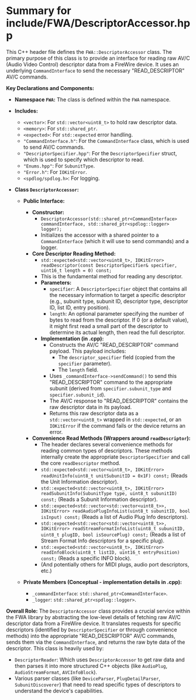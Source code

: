 # Summary for include/FWA/DescriptorAccessor.hpp

This C++ header file defines the `FWA::DescriptorAccessor` class. The primary purpose of this class is to provide an interface for reading raw AV/C (Audio Video Control) descriptor data from a FireWire device. It uses an underlying `CommandInterface` to send the necessary "READ_DESCRIPTOR" AV/C commands.

**Key Declarations and Components:**

-   **Namespace `FWA`:** The class is defined within the `FWA` namespace.

-   **Includes:**
    -   `<vector>`: For `std::vector<uint8_t>` to hold raw descriptor data.
    -   `<memory>`: For `std::shared_ptr`.
    -   `<expected>`: For `std::expected` error handling.
    -   `"CommandInterface.h"`: For the `CommandInterface` class, which is used to send AV/C commands.
    -   `"DescriptorSpecifier.hpp"`: For the `DescriptorSpecifier` struct, which is used to specify which descriptor to read.
    -   `"Enums.hpp"`: For `SubunitType`.
    -   `"Error.h"`: For `IOKitError`.
    -   `<spdlog/spdlog.h>`: For logging.

-   **Class `DescriptorAccessor`:**
    -   **Public Interface:**
        -   **Constructor:**
            -   `DescriptorAccessor(std::shared_ptr<CommandInterface> commandInterface, std::shared_ptr<spdlog::logger> logger);`
            -   Initializes the accessor with a shared pointer to a `CommandInterface` (which it will use to send commands) and a logger.
        -   **Core Descriptor Reading Method:**
            -   `std::expected<std::vector<uint8_t>, IOKitError> readDescriptor(const DescriptorSpecifier& specifier, uint16_t length = 0) const;`
            -   This is the fundamental method for reading any descriptor.
            -   **Parameters:**
                -   `specifier`: A `DescriptorSpecifier` object that contains all the necessary information to target a specific descriptor (e.g., subunit type, subunit ID, descriptor type, descriptor ID, list ID, entry position).
                -   `length`: An optional parameter specifying the number of bytes to read from the descriptor. If 0 (or a default value), it might first read a small part of the descriptor to determine its actual length, then read the full descriptor.
            -   **Implementation (in .cpp):**
                -   Constructs the AV/C "READ_DESCRIPTOR" command payload. This payload includes:
                    -   The `descriptor_specifier` field (copied from the `specifier` parameter).
                    -   The `length` field.
                -   Uses `_commandInterface->sendCommand()` to send this "READ_DESCRIPTOR" command to the appropriate subunit (derived from `specifier.subunit_type` and `specifier.subunit_id`).
                -   The AV/C response to "READ_DESCRIPTOR" contains the raw descriptor data in its payload.
                -   Returns this raw descriptor data as a `std::vector<uint8_t>` wrapped in `std::expected`, or an `IOKitError` if the command fails or the device returns an error.
        -   **Convenience Read Methods (Wrappers around `readDescriptor`):**
            -   The header declares several convenience methods for reading common types of descriptors. These methods internally create the appropriate `DescriptorSpecifier` and call the core `readDescriptor` method.
            -   `std::expected<std::vector<uint8_t>, IOKitError> readUnitInfo(uint8_t unitSubunitID = 0x1F) const;` (Reads the Unit Information descriptor).
            -   `std::expected<std::vector<uint8_t>, IOKitError> readSubunitInfo(SubunitType type, uint8_t subunitID) const;` (Reads a Subunit Information descriptor).
            -   `std::expected<std::vector<std::vector<uint8_t>>, IOKitError> readAudioPlugInfoList(uint8_t subunitID, bool isInput) const;` (Reads a list of Audio Plug Info descriptors).
            -   `std::expected<std::vector<std::vector<uint8_t>>, IOKitError> readStreamFormatInfoList(uint8_t subunitID, uint8_t plugID, bool isSourcePlug) const;` (Reads a list of Stream Format Info descriptors for a specific plug).
            -   `std::expected<std::vector<uint8_t>, IOKitError> readInfoBlock(uint8_t listID, uint16_t entryPosition) const;` (Reads a specific INFO block).
            -   (And potentially others for MIDI plugs, audio port descriptors, etc.)

    -   **Private Members (Conceptual - implementation details in .cpp):**
        -   `_commandInterface`: `std::shared_ptr<CommandInterface>`.
        -   `_logger`: `std::shared_ptr<spdlog::logger>`.

**Overall Role:**
The `DescriptorAccessor` class provides a crucial service within the FWA library by abstracting the low-level details of fetching raw AV/C descriptor data from a FireWire device. It translates requests for specific descriptors (identified by `DescriptorSpecifier` or through convenience methods) into the appropriate "READ_DESCRIPTOR" AV/C commands, sends them via the `CommandInterface`, and returns the raw byte data of the descriptor.
This class is heavily used by:
-   `DescriptorReader`: Which uses `DescriptorAccessor` to get raw data and then parses it into more structured C++ objects (like `AudioPlug`, `AudioStreamFormat`, `AVCInfoBlock`).
-   Various parser classes (like `DeviceParser`, `PlugDetailParser`, `SubunitDiscoverer`) that need to read specific types of descriptors to understand the device's capabilities.
